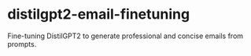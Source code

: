 # distilgpt2-email-finetuning
Fine-tuning DistilGPT2 to generate professional and concise emails from prompts.
